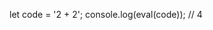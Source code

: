 <!-- Explore outras funções predefinidas em JavaScript lendo a documentação oficial
e experimentando-as em seu próprio código. -->

let code = '2 + 2';
console.log(eval(code)); // 4
